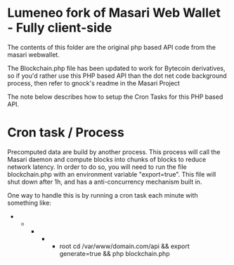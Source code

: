 ﻿# Lumeneo fork of Masari Web Wallet - Fully client-side 

The contents of this folder are the original php based API code from the masari webwallet.

The Blockchain.php file has been updated to work for Bytecoin derivatives, so if you'd rather use this PHP based API than the dot net code background process, then refer to gnock's readme in the Masari Project

The note below describes how to setup the Cron Tasks for this PHP based API.

# Cron task / Process
Precomputed data are build by another process. This process will call the Masari daemon and compute blocks into chunks of blocks to reduce network latency. In order to do so, you will need to run the file blockchain.php with an environment variable "export=true". This file will shut down after 1h, and has a anti-concurrency mechanism built in.

One way to handle this is by running a cron task each minute with something like:

* * * * * root cd /var/www/domain.com/api && export generate=true && php blockchain.php
